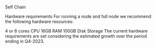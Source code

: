 Self Chain


Hardware requirements
For running a node and full node we recommend the following hardware resources:

4 or 8 cores CPU
16GB RAM
100GB Disk Storage
The current hardware requirements are set considering the estimated growth over the period ending in Q4-2023.
